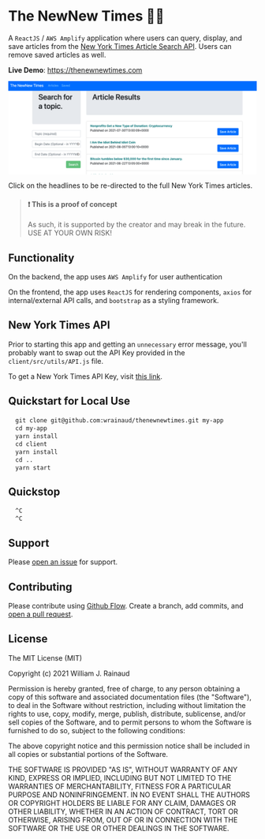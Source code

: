 # The NewNew Times :newspaper::tophat:
A `ReactJS` / `AWS Amplify` application where users can query, display, and save articles from the [New York Times Article Search API](http://developer.nytimes.com/). Users can remove saved articles as well.

**Live Demo**: https://thenewnewtimes.com

<img src="images/screenshot2.png" alt="TheNewNewTimes Screenshot" align="center" />

Click on the headlines to be re-directed to the full New York Times articles.

> #### :exclamation: This is a proof of concept
> 
> As such, it is supported by the creator and may break in the future. USE AT YOUR OWN RISK!

## Functionality
On the backend, the app uses `AWS Amplify` for user authentication

On the frontend, the app uses `ReactJS` for rendering components, `axios` for internal/external API calls, and `bootstrap` as a styling framework.


## New York Times API
Prior to starting this app and getting an `unnecessary` error message, you'll probably want to swap out the API Key provided in the `client/src/utils/API.js` file. 

To get a New York Times API Key, visit [this link](https://developer.nytimes.com/signup).

## Quickstart for Local Use

```
  git clone git@github.com:wrainaud/thenewnewtimes.git my-app
  cd my-app
  yarn install
  cd client
  yarn install
  cd ..
  yarn start
```

## Quickstop

```
  ^C
  ^C
```

Support
-------

Please [open an issue](https://github.com/wrainaud/thenewnewtimes/new) for support.

Contributing
-------

Please contribute using [Github Flow](https://guides.github.com/introduction/flow/). Create a branch, add commits, and [open a pull request](https://github.com/wrainaud/thenewnewtimes/compare/).

License
-------

The MIT License (MIT)

Copyright (c) 2021 William J. Rainaud

Permission is hereby granted, free of charge, to any person obtaining a copy of this software and associated documentation files (the "Software"), to deal in the Software without restriction, including without limitation the rights to use, copy, modify, merge, publish, distribute, sublicense, and/or sell copies of the Software, and to permit persons to whom the Software is furnished to do so, subject to the following conditions:

The above copyright notice and this permission notice shall be included in all copies or substantial portions of the Software.

THE SOFTWARE IS PROVIDED "AS IS", WITHOUT WARRANTY OF ANY KIND, EXPRESS OR IMPLIED, INCLUDING BUT NOT LIMITED TO THE WARRANTIES OF MERCHANTABILITY, FITNESS FOR A PARTICULAR PURPOSE AND NONINFRINGEMENT. IN NO EVENT SHALL THE AUTHORS OR COPYRIGHT HOLDERS BE LIABLE FOR ANY CLAIM, DAMAGES OR OTHER LIABILITY, WHETHER IN AN ACTION OF CONTRACT, TORT OR OTHERWISE, ARISING FROM, OUT OF OR IN CONNECTION WITH THE SOFTWARE OR THE USE OR OTHER DEALINGS IN THE SOFTWARE.  
